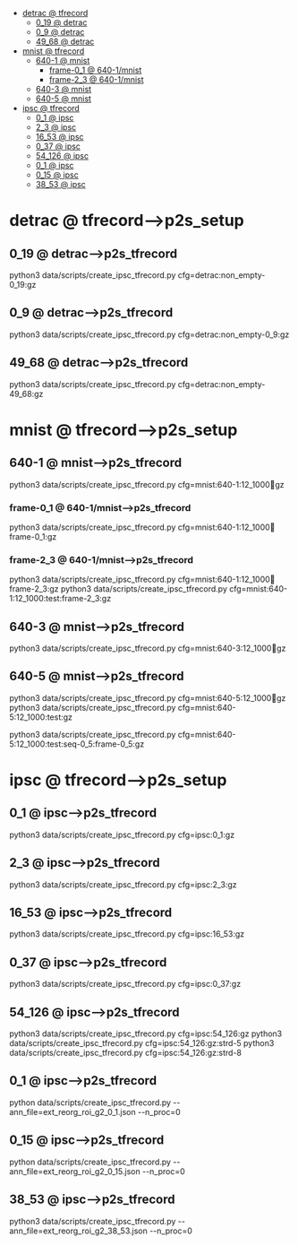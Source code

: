 <!-- MarkdownTOC -->

- [detrac       @ tfrecord](#detrac___tfrecord_)
    - [0_19       @ detrac](#0_19___detrac_)
    - [0_9       @ detrac](#0_9___detrac_)
    - [49_68       @ detrac](#49_68___detrac_)
- [mnist       @ tfrecord](#mnist___tfrecord_)
    - [640-1       @ mnist](#640_1___mnis_t_)
        - [frame-0_1       @ 640-1/mnist](#frame_0_1___640_1_mnis_t_)
        - [frame-2_3       @ 640-1/mnist](#frame_2_3___640_1_mnis_t_)
    - [640-3       @ mnist](#640_3___mnis_t_)
    - [640-5       @ mnist](#640_5___mnis_t_)
- [ipsc       @ tfrecord](#ipsc___tfrecord_)
    - [0_1       @ ipsc](#0_1___ipsc_)
    - [2_3       @ ipsc](#2_3___ipsc_)
    - [16_53       @ ipsc](#16_53___ipsc_)
    - [0_37       @ ipsc](#0_37___ipsc_)
    - [54_126       @ ipsc](#54_126___ipsc_)
    - [0_1       @ ipsc](#0_1___ipsc__1)
    - [0_15       @ ipsc](#0_15___ipsc_)
    - [38_53       @ ipsc](#38_53___ipsc_)

<!-- /MarkdownTOC -->
<a id="detrac___tfrecord_"></a>
# detrac       @ tfrecord-->p2s_setup
<a id="0_19___detrac_"></a>
## 0_19       @ detrac-->p2s_tfrecord
python3 data/scripts/create_ipsc_tfrecord.py cfg=detrac:non_empty-0_19:gz
<a id="0_9___detrac_"></a>
## 0_9       @ detrac-->p2s_tfrecord
python3 data/scripts/create_ipsc_tfrecord.py cfg=detrac:non_empty-0_9:gz
<a id="49_68___detrac_"></a>
## 49_68       @ detrac-->p2s_tfrecord
python3 data/scripts/create_ipsc_tfrecord.py cfg=detrac:non_empty-49_68:gz

<a id="mnist___tfrecord_"></a>
# mnist       @ tfrecord-->p2s_setup
<a id="640_1___mnis_t_"></a>
## 640-1       @ mnist-->p2s_tfrecord
python3 data/scripts/create_ipsc_tfrecord.py cfg=mnist:640-1:12_1000:train:gz
<a id="frame_0_1___640_1_mnis_t_"></a>
### frame-0_1       @ 640-1/mnist-->p2s_tfrecord
python3 data/scripts/create_ipsc_tfrecord.py cfg=mnist:640-1:12_1000:train:frame-0_1:gz
<a id="frame_2_3___640_1_mnis_t_"></a>
### frame-2_3       @ 640-1/mnist-->p2s_tfrecord
python3 data/scripts/create_ipsc_tfrecord.py cfg=mnist:640-1:12_1000:train:frame-2_3:gz
python3 data/scripts/create_ipsc_tfrecord.py cfg=mnist:640-1:12_1000:test:frame-2_3:gz
<a id="640_3___mnis_t_"></a>
## 640-3       @ mnist-->p2s_tfrecord
python3 data/scripts/create_ipsc_tfrecord.py cfg=mnist:640-3:12_1000:train:gz
<a id="640_5___mnis_t_"></a>
## 640-5       @ mnist-->p2s_tfrecord
python3 data/scripts/create_ipsc_tfrecord.py cfg=mnist:640-5:12_1000:train:gz
python3 data/scripts/create_ipsc_tfrecord.py cfg=mnist:640-5:12_1000:test:gz

python3 data/scripts/create_ipsc_tfrecord.py cfg=mnist:640-5:12_1000:test:seq-0_5:frame-0_5:gz

<a id="ipsc___tfrecord_"></a>
# ipsc       @ tfrecord-->p2s_setup
<a id="0_1___ipsc_"></a>
## 0_1       @ ipsc-->p2s_tfrecord
python3 data/scripts/create_ipsc_tfrecord.py cfg=ipsc:0_1:gz
<a id="2_3___ipsc_"></a>
## 2_3       @ ipsc-->p2s_tfrecord
python3 data/scripts/create_ipsc_tfrecord.py cfg=ipsc:2_3:gz
<a id="16_53___ipsc_"></a>
## 16_53       @ ipsc-->p2s_tfrecord
python3 data/scripts/create_ipsc_tfrecord.py cfg=ipsc:16_53:gz
<a id="0_37___ipsc_"></a>
## 0_37       @ ipsc-->p2s_tfrecord
python3 data/scripts/create_ipsc_tfrecord.py cfg=ipsc:0_37:gz
<a id="38_53___ipsc_"></a>
<a id="54_126___ipsc_"></a>
## 54_126       @ ipsc-->p2s_tfrecord
python3 data/scripts/create_ipsc_tfrecord.py cfg=ipsc:54_126:gz
python3 data/scripts/create_ipsc_tfrecord.py cfg=ipsc:54_126:gz:strd-5
python3 data/scripts/create_ipsc_tfrecord.py cfg=ipsc:54_126:gz:strd-8

<a id="0_1___ipsc__1"></a>
## 0_1       @ ipsc-->p2s_tfrecord
python data/scripts/create_ipsc_tfrecord.py --ann_file=ext_reorg_roi_g2_0_1.json --n_proc=0
<a id="0_15___ipsc_"></a>
## 0_15       @ ipsc-->p2s_tfrecord
python data/scripts/create_ipsc_tfrecord.py --ann_file=ext_reorg_roi_g2_0_15.json --n_proc=0
<a id="38_53___ipsc_"></a>
## 38_53       @ ipsc-->p2s_tfrecord
python3 data/scripts/create_ipsc_tfrecord.py --ann_file=ext_reorg_roi_g2_38_53.json --n_proc=0
